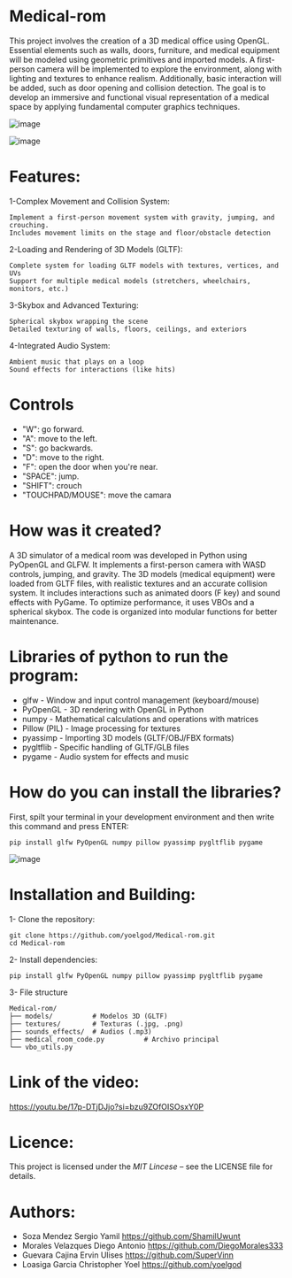 # Medical-rom
This project involves the creation of a 3D medical office using OpenGL. Essential elements such as walls, doors, furniture, and medical equipment will be modeled using geometric primitives and imported models. A first-person camera will be implemented to explore the environment, along with lighting and textures to enhance realism. Additionally, basic interaction will be added, such as door opening and collision detection. The goal is to develop an immersive and functional visual representation of a medical space by applying fundamental computer graphics techniques.

![image](https://github.com/user-attachments/assets/5e301d5b-a396-438c-b546-5925bb1b63f8)

![image](https://github.com/user-attachments/assets/1c841bae-7cce-4ed8-be1d-58b63666e43c)

# Features:
1-Complex Movement and Collision System:

    Implement a first-person movement system with gravity, jumping, and crouching.
    Includes movement limits on the stage and floor/obstacle detection
2-Loading and Rendering of 3D Models (GLTF):

    Complete system for loading GLTF models with textures, vertices, and UVs
    Support for multiple medical models (stretchers, wheelchairs, monitors, etc.)
3-Skybox and Advanced Texturing:

    Spherical skybox wrapping the scene
    Detailed texturing of walls, floors, ceilings, and exteriors
4-Integrated Audio System:

    Ambient music that plays on a loop
    Sound effects for interactions (like hits)
# Controls

- "W": go forward.
- "A": move to the left.
- "S": go backwards.
- "D": move to the right.
- "F": open the door when you're near.
- "SPACE": jump.
- "SHIFT": crouch
- "TOUCHPAD/MOUSE": move the camara

# How was it created?

A 3D simulator of a medical room was developed in Python using PyOpenGL and GLFW. It implements a first-person camera with WASD controls, jumping, and gravity. The 3D models (medical equipment) were loaded from GLTF files, with realistic textures and an accurate collision system. It includes interactions such as animated doors (F key) and sound effects with PyGame. To optimize performance, it uses VBOs and a spherical skybox. The code is organized into modular functions for better maintenance.

# Libraries of python to run the program:

- glfw - Window and input control management (keyboard/mouse)
- PyOpenGL - 3D rendering with OpenGL in Python
- numpy - Mathematical calculations and operations with matrices
- Pillow (PIL) - Image processing for textures
- pyassimp - Importing 3D models (GLTF/OBJ/FBX formats)
- pygltflib - Specific handling of GLTF/GLB files
- pygame - Audio system for effects and music

# How do you can install the libraries?

First, spilt your terminal in your development environment and then write this command and press ENTER:
    
    pip install glfw PyOpenGL numpy pillow pyassimp pygltflib pygame
    
![image](https://github.com/user-attachments/assets/9a4d0662-0dee-4e86-acb5-de9f97ea8029)

# Installation and Building:

1- Clone the repository:

    git clone https://github.com/yoelgod/Medical-rom.git
    cd Medical-rom

2- Install dependencies:

    pip install glfw PyOpenGL numpy pillow pyassimp pygltflib pygame

3- File structure

    Medical-rom/
    ├── models/          # Modelos 3D (GLTF)
    ├── textures/        # Texturas (.jpg, .png)
    ├── sounds_effects/  # Audios (.mp3)
    ├── medical_room_code.py          # Archivo principal
    └── vbo_utils.py

# Link of the video:

https://youtu.be/17p-DTjDJjo?si=bzu9ZOfOISOsxY0P

# Licence:

This project is licensed under the *MIT Lincese* – see the LICENSE file for details.

# Authors: 

- Soza Mendez Sergio Yamil https://github.com/ShamilUwunt
- Morales Velazques Diego Antonio https://github.com/DiegoMorales333
- Guevara Cajina Ervin Ulises https://github.com/SuperVinn
- Loasiga Garcia Christopher Yoel https://github.com/yoelgod
